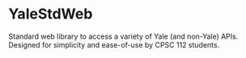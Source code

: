 # YaleStdWeb
Standard web library to access a variety of Yale (and non-Yale) APIs. Designed for simplicity and ease-of-use by CPSC 112 students.
